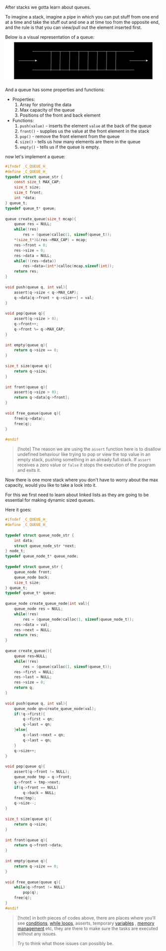 After stacks we gotta learn about queues.

To imagine a stack, imagine a pipe in which you can put stuff from one end at a time and take the stuff out and one a at time too from the opposite end, and the rule is that you can view/pull out the element inserted first.

Below is a visual representation of a queue:
![stack](../diagrams/queue.svg)

And a queue has some properties and functions:
- Properties:
	1. Array for storing the data
	2. Max capacity of the queue
	3. Positions of the front and back element
- Functions:
	1. `push(value)` - inserts the element `value` at the back of the queue
	2. `front()` - supplies us the value at the front element in the stack
	3. `pop()` - remove the front element from the queue
	4. `size()` - tells us how many elements are there in the queue
	5. `empty()` - tells us if the queue is empty.



now let's implement a queue:

```c
#ifndef _C_QUEUE_H_
#define _C_QUEUE_H_
typedef struct queue_str {
	const size_t MAX_CAP;
	size_t size;
	size_t front;
	int *data;
} queue_t;
typedef queue_t* queue;

queue create_queue(size_t mcap){
	queue res = NULL;
	while(!res)
		res = (queue)calloc(1, sizeof(queue_t));
	*(size_t*)&(res->MAX_CAP) = mcap;
	res->front = 0;
	res->size = 0;
	res->data = NULL;
	while(!(res->data))
		res->data=(int*)calloc(mcap,sizeof(int));
	return res;
}

void push(queue q, int val){
	assert(q->size < q->MAX_CAP);
	q->data[q->front + q->size++] = val;
}

void pop(queue q){
	assert(q->size > 0);
	q->front++;
	q->front %= q->MAX_CAP;
}

int empty(queue q){
	return q->size == 0;
}

size_t size(queue q){
	return q->size;
}

int front(queue q){
	assert(q->size > 0);
	return q->data[q->front];
}

void free_queue(queue q){
	free(q->data);
	free(q);
}

#endif
```

> [!note] The reason we are using the `assert` function here is to disallow undefined behaviour like trying to pop or view the top value in an empty stack, pushing something in an already full stack. If `assert` receives a zero value or `false` it stops the execution of the program and exits it.

Now there is one more stack where you don't have to worry about the max capacity, would you like to take a look into it.

For this we first need to learn about linked lists as they are going to be essential for making dynamic sized queues. 

Here it goes:

```c
#ifndef _C_QUEUE_H_
#define _C_QUEUE_H_

typedef struct queue_node_str {
	int data;
	struct queue_node_str *next; 
} node_t;
typedef queue_node_t* queue_node;

typedef struct queue_str {
	queue_node front;
	queue_node back;
	size_t size;
} queue_t;
typedef queue_t* queue;

queue_node create_queue_node(int val){
	queue_node res = NULL;
	while(!res)
		res = (queue_node)calloc(1, sizeof(queue_node_t));
	res->data = val;
	res->next = NULL;
	return res;
}

queue create_queue(){
	queue res=NULL;
	while(!res)
		res = (queue)calloc(1, sizeof(queue_t));
	res->first = NULL;
	res->last = NULL;
	res->size = 0;
	return q;
}

void push(queue q, int val){
	queue_node qn=create_queue_node(val);
	if(!q->first){
		q->first = qn;
		q->last = qn;
	}else{
		q->last->next = qn;
		q->last = qn;
	}
	q->size++;
}

void pop(queue q){
	assert(q->front != NULL);
	queue_node tmp = q->front;
	q->front = tmp->next;
	if(q->front == NULL)
		q->back = NULL;
	free(tmp);
	q->size--;
}

size_t size(queue q){
	return q->size;
}

int front(queue q){
	return q->front->data;
}

int empty(queue q){
	return q->size == 0;
}

void free_queue(queue q){
	while(q->front != NULL)
		pop(q);
	free(q);
}
#endif
```

> [!note] in both pieces of codes above, there are places where you'll see [conditions](../control-flow/conditionality.md), [while loops](../control-flow/loops.md), asserts, temporary [variables](../topics/data-types-vars.md) , [memory management](../topics/memory.md) etc, they are there to make sure the tasks are executed without any issues.
> 
> Try to think what those issues can possibly be.

